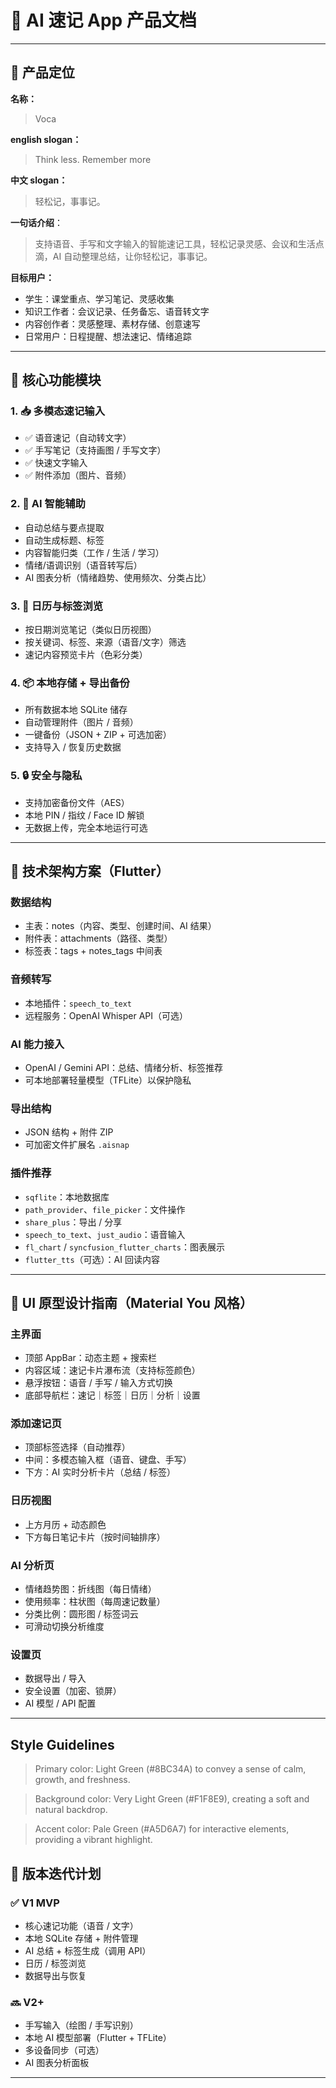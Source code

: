 # 📱 AI 速记 App 产品文档

---

## 🧭 产品定位

**名称：**
> Voca

**english slogan：** 
> Think less. Remember more

**中文 slogan：** 
> 轻松记，事事记。

**一句话介绍**：
> 支持语音、手写和文字输入的智能速记工具，轻松记录灵感、会议和生活点滴，AI 自动整理总结，让你轻松记，事事记。

**目标用户：**

* 学生：课堂重点、学习笔记、灵感收集
* 知识工作者：会议记录、任务备忘、语音转文字
* 内容创作者：灵感整理、素材存储、创意速写
* 日常用户：日程提醒、想法速记、情绪追踪

---

## 🔧 核心功能模块

### 1. 📥 多模态速记输入

* ✅ 语音速记（自动转文字）
* ✅ 手写笔记（支持画图 / 手写文字）
* ✅ 快速文字输入
* ✅ 附件添加（图片、音频）

### 2. 🤖 AI 智能辅助

* 自动总结与要点提取
* 自动生成标题、标签
* 内容智能归类（工作 / 生活 / 学习）
* 情绪/语调识别（语音转写后）
* AI 图表分析（情绪趋势、使用频次、分类占比）

### 3. 📅 日历与标签浏览

* 按日期浏览笔记（类似日历视图）
* 按关键词、标签、来源（语音/文字）筛选
* 速记内容预览卡片（色彩分类）

### 4. 📦 本地存储 + 导出备份

* 所有数据本地 SQLite 储存
* 自动管理附件（图片 / 音频）
* 一键备份（JSON + ZIP + 可选加密）
* 支持导入 / 恢复历史数据

### 5. 🔒 安全与隐私

* 支持加密备份文件（AES）
* 本地 PIN / 指纹 / Face ID 解锁
* 无数据上传，完全本地运行可选

---

## 🧱 技术架构方案（Flutter）

### 数据结构

* 主表：notes（内容、类型、创建时间、AI 结果）
* 附件表：attachments（路径、类型）
* 标签表：tags + notes\_tags 中间表

### 音频转写

* 本地插件：`speech_to_text`
* 远程服务：OpenAI Whisper API（可选）

### AI 能力接入

* OpenAI / Gemini API：总结、情绪分析、标签推荐
* 可本地部署轻量模型（TFLite）以保护隐私

### 导出结构

* JSON 结构 + 附件 ZIP
* 可加密文件扩展名 `.aisnap`

### 插件推荐

* `sqflite`：本地数据库
* `path_provider`、`file_picker`：文件操作
* `share_plus`：导出 / 分享
* `speech_to_text`、`just_audio`：语音输入
* `fl_chart` / `syncfusion_flutter_charts`：图表展示
* `flutter_tts`（可选）：AI 回读内容

---

## 🎨 UI 原型设计指南（Material You 风格）

### 主界面

* 顶部 AppBar：动态主题 + 搜索栏
* 内容区域：速记卡片瀑布流（支持标签颜色）
* 悬浮按钮：语音 / 手写 / 输入方式切换
* 底部导航栏：速记｜标签｜日历｜分析｜设置

### 添加速记页

* 顶部标签选择（自动推荐）
* 中间：多模态输入框（语音、键盘、手写）
* 下方：AI 实时分析卡片（总结 / 标签）

### 日历视图

* 上方月历 + 动态颜色
* 下方每日笔记卡片（按时间轴排序）

### AI 分析页

* 情绪趋势图：折线图（每日情绪）
* 使用频率：柱状图（每周速记数量）
* 分类比例：圆形图 / 标签词云
* 可滑动切换分析维度

### 设置页

* 数据导出 / 导入
* 安全设置（加密、锁屏）
* AI 模型 / API 配置

---
## Style Guidelines

> Primary color: Light Green (#8BC34A) to convey a sense of calm, growth, and freshness.

> Background color: Very Light Green (#F1F8E9), creating a soft and natural backdrop.

> Accent color: Pale Green (#A5D6A7) for interactive elements, providing a vibrant highlight.

## 🚀 版本迭代计划

### ✅ V1 MVP

* 核心速记功能（语音 / 文字）
* 本地 SQLite 存储 + 附件管理
* AI 总结 + 标签生成（调用 API）
* 日历 / 标签浏览
* 数据导出与恢复

### 🔜 V2+

* 手写输入（绘图 / 手写识别）
* 本地 AI 模型部署（Flutter + TFLite）
* 多设备同步（可选）
* AI 图表分析面板

---
